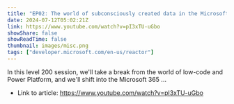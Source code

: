 ```yaml
---
title: "EP02: The world of subconsciously created data in the Microsoft Graph"
date: 2024-07-12T05:02:21Z
link: https://www.youtube.com/watch?v=pI3xTU-uGbo
showShare: false
showReadTime: false
thumbnail: images/misc.png
tags: ["developer.microsoft.com/en-us/reactor"]
---
```

In this level 200 session, we'll take a break from the world of low-code and Power Platform, and we'll shift into the Microsoft 365 ...

- Link to article: https://www.youtube.com/watch?v=pI3xTU-uGbo